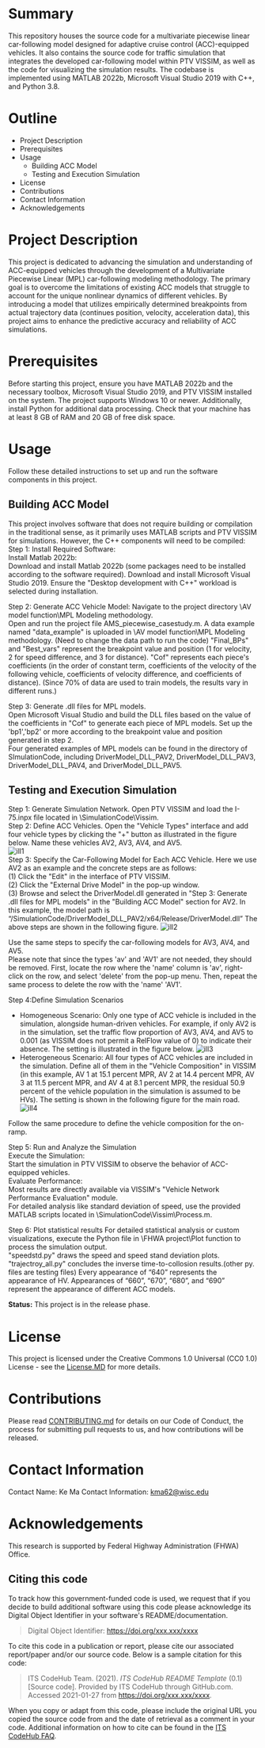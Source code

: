 # Summary

This repository houses the source code for a multivariate piecewise linear car-following model designed for adaptive cruise control (ACC)-equipped vehicles. It also contains the source code for traffic simulation that integrates the developed car-following model within PTV VISSIM, as well as the code for visualizing the simulation results. The codebase is implemented using MATLAB 2022b, Microsoft Visual Studio 2019 with C++, and Python 3.8.

# Outline
* Project Description 
* Prerequisites
* Usage
	* Building ACC Model
	* Testing and Execution Simulation
* License
* Contributions
* Contact Information
* Acknowledgements

# Project Description

This project is dedicated to advancing the simulation and understanding of ACC-equipped vehicles through the development of a Multivariate Piecewise Linear (MPL) car-following modeling methodology. The primary goal is to overcome the limitations of existing ACC models that struggle to account for the unique nonlinear dynamics of different vehicles. By introducing a model that utilizes empirically determined breakpoints from actual trajectory data (continues position, velocity, acceleration data), this project aims to enhance the predictive accuracy and reliability of ACC simulations.

# Prerequisites

Before starting this project, ensure you have MATLAB 2022b and the necessary toolbox, Microsoft Visual Studio 2019, and PTV VISSIM installed on the system. The project supports Windows 10 or newer. Additionally, install Python for additional data processing. Check that your machine has at least 8 GB of RAM and 20 GB of free disk space.

# Usage
Follow these detailed instructions to set up and run the software components in this project.

## Building ACC Model

This project involves software that does not require building or compilation in the traditional sense, as it primarily uses MATLAB scripts and PTV VISSIM for simulations. However, the C++ components will need to be compiled:  
Step 1: Install Required Software:  
Install Matlab 2022b:  
Download and install Matlab 2022b (some packages need to be installed according to the software required).
Download and install Microsoft Visual Studio 2019. Ensure the "Desktop development with C++" workload is selected during installation.  

Step 2: Generate ACC Vehicle Model: 
Navigate to the project directory \AV model function\MPL Modeling methodology\.  
Open and run the project file AMS_piecewise_casestudy.m. A data example named "data_example" is uploaded in \AV model function\MPL Modeling methodology\. (Need to change the data path to run the code) 
"Final_BPs" and "Best_vars" represent the breakpoint value and position (1 for velocity, 2 for speed difference, and 3 for distance). "Cof" represents each piece's coefficients (in the order of constant term, coefficients of the velocity of the following vehicle, coefficients of velocity difference, and coefficients of distance). (Since 70% of data are used to train models, the results vary in different runs.) 

Step 3: Generate .dll files for MPL models.  
Open Microsoft Visual Studio and build the DLL files based on the value of the coefficients in "Cof" to generate each piece of MPL models. Set up the 'bp1','bp2' or more according to the breakpoint value and position generated in step 2.    
Four generated examples of MPL models can be found in the directory of SImulationCode, including DriverModel_DLL_PAV2, DriverModel_DLL_PAV3, DriverModel_DLL_PAV4, and DriverModel_DLL_PAV5.  

## Testing and Execution Simulation
Step 1: Generate Simulation Network. Open PTV VISSIM and load the I-75.inpx file located in \SimulationCode\Vissim\.  
Step 2: Define ACC Vehicles. Open the "Vehicle Types" interface and add four vehicle types by clicking the "+" button as illustrated in the figure below. Name these vehicles AV2, AV3, AV4, and AV5.\
![ill1](https://github.com/QinzhengW/assets/blob/main/VISSIM_screenshot1.png)  
Step 3: Specify the Car-Following Model for Each ACC Vehicle. Here we use AV2 as an example and the concrete steps are as follows:  
  (1) Click the "Edit" in the interface of PTV VISSIM.  
  (2) Click the "External Drive Model" in the pop-up window.  
  (3) Browse and select the DriverModel.dll generated in "Step 3: Generate .dll files for MPL models" in the "Building ACC Model" section for AV2. In this example, the model path is “/SimulationCode/DriverModel_DLL_PAV2/x64/Release/DriverModel.dll”
The above steps are shown in the following figure. 
![ill2](https://github.com/QinzhengW/assets/blob/main/VISSIM_screenshot2.PNG)  

Use the same steps to specify the car-following models for AV3, AV4, and AV5.  
Please note that since the types 'av' and 'AV1' are not needed, they should be removed. First, locate the row where the 'name' column is 'av', right-click on the row, and select 'delete' from the pop-up menu. Then, repeat the same process to delete the row with the 'name' 'AV1'.

Step 4:Define Simulation Scenarios  
* Homogeneous Scenario: Only one type of ACC vehicle is included in the simulation, alongside human-driven vehicles. For example, if only AV2 is in the simulation, set the traffic flow proportion of AV3, AV4, and AV5 to 0.001 (as VISSIM does not permit a RelFlow value of 0) to indicate their absence. The setting is illustrated in the figure below.
![ill3](https://github.com/QinzhengW/assets/blob/main/VISSIM_screenshot3.PNG)  
* Heterogeneous Scenario: All four types of ACC vehicles are included in the simulation. Define all of them in the "Vehicle Composition" in VISSIM (in this example, AV 1 at 15.1 percent MPR, AV 2 at 14.4 percent MPR, AV 3 at 11.5 percent MPR, and AV 4 at 8.1 percent MPR, the residual 50.9 percent of the vehicle population in the simulation is assumed to be HVs). The setting is shown in the following figure for the main road.
![ill4](https://github.com/QinzhengW/assets/blob/main/VISSIM_screenshot4.PNG)

Follow the same procedure to define the vehicle composition for the on-ramp.

Step 5: Run and Analyze the Simulation  
Execute the Simulation:  
Start the simulation in PTV VISSIM to observe the behavior of ACC-equipped vehicles.  
Evaluate Performance:  
Most results are directly available via VISSIM's "Vehicle Network Performance Evaluation" module.  
For detailed analysis like standard deviation of speed, use the provided MATLAB scripts located in \SimulationCode\Vissim\Process.m.  

Step 6: Plot statistical results
For detailed statistical analysis or custom visualizations, execute the Python file in \FHWA project\Plot function to process the simulation output.   
"speedstd.py" draws the speed and speed stand deviation plots. "trajectroy_all.py" concludes the inverse time-to-collosion results.(other py. files are testing files)
Every appearance of “640” represents the appearance of HV. Appearances of “660”, “670”, “680”, and “690”  represent the appearance of different ACC models.  


**Status:** This project is in the release phase.


# License
This project is licensed under the Creative Commons 1.0 Universal (CC0 1.0) License - see the [License.MD](https://github.com/usdot-jpo-codehub/codehub-readme-template/blob/master/LICENSE) for more details. 

# Contributions

Please read [CONTRIBUTING.md](https://github.com/usdot-jpo-codehub/codehub-readme-template/blob/master/Contributing.MD) for details on our Code of Conduct, the process for submitting pull requests to us, and how contributions will be released.

# Contact Information

Contact Name: Ke Ma
Contact Information: kma62@wisc.edu

# Acknowledgements
This research is supported by Federal Highway Administration (FHWA) Office.

## Citing this code
To track how this government-funded code is used, we request that if you decide to build additional software using this code please acknowledge its Digital Object Identifier in your software's README/documentation.

> Digital Object Identifier: https://doi.org/xxx.xxx/xxxx

To cite this code in a publication or report, please cite our associated report/paper and/or our source code. Below is a sample citation for this code:

> ITS CodeHub Team. (2021). _ITS CodeHub README Template_ (0.1) [Source code]. Provided by ITS CodeHub through GitHub.com. Accessed 2021-01-27 from https://doi.org/xxx.xxx/xxxx.

When you copy or adapt from this code, please include the original URL you copied the source code from and the date of retrieval as a comment in your code. Additional information on how to cite can be found in the [ITS CodeHub FAQ](https://its.dot.gov/code/#/faqs).
